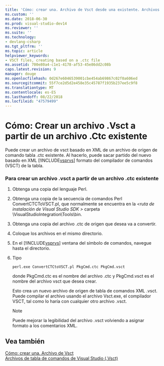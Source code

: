 ```yaml
---
title: 'Cómo: crear una. Archivo de Vsct desde una existente. Archivos de CTC | Microsoft Docs'
ms.custom: ''
ms.date: 2018-06-30
ms.prod: visual-studio-dev14
ms.reviewer: ''
ms.suite: ''
ms.technology:
- devlang-csharp
ms.tgt_pltfrm: ''
ms.topic: article
helpviewer_keywords:
- VSCT files, creating based on a .ctc file
ms.assetid: 700e80a4-c1e1-4178-af53-45e86dd2c08b
caps.latest.revision: 9
manager: douge
ms.openlocfilehash: 0d267e6046539001cbe454ab69867c02f0a606ed
ms.sourcegitcommit: 55f7ce2d5d2e458e35c45787f1935b237ee5c9f8
ms.translationtype: MT
ms.contentlocale: es-ES
ms.lasthandoff: 08/22/2018
ms.locfileid: "47579499"
---
```

# <a name="how-to-create-a-vsct-file-from-an-existing-ctc-file"></a>Cómo: Crear un archivo .Vsct a partir de un archivo .Ctc existente
Puede crear un archivo de vsct basado en XML de un archivo de origen de comando tabla .ctc existente. Al hacerlo, puede sacar partido del nuevo basado en XML [!INCLUDE[vsprvs](../includes/vsprvs-md.md)] formato del compilador de comandos (VSCT) de la tabla.  
  
### <a name="to-create-a-vsct-file-from-a-ctc-file"></a>Para crear un archivo .vsct a partir de un archivo .ctc existente  
  
1.  Obtenga una copia del lenguaje Perl.  
  
2.  Obtenga una copia de la secuencia de comandos Perl ConvertCTCToVSCT.pl, que normalmente se encuentra en la  *\<ruta de instalación de Visual Studio SDK >* carpeta \VisualStudioIntegration\Tools\bin.  
  
3.  Obtenga una copia del archivo .ctc de origen que desea va a convertir.  
  
4.  Coloque los archivos en el mismo directorio.  
  
5.  En el [!INCLUDE[vsprvs](../includes/vsprvs-md.md)] ventana del símbolo de comandos, navegue hasta el directorio.  
  
6.  Tipo  
  
    ```  
    perl.exe ConvertCTCtoVSCT.pl PkgCmd.ctc PkgCmd.vsct  
    ```  
  
     donde PkgCmd.ctc es el nombre del archivo .ctc y PkgCmd.vsct es el nombre del archivo vsct que desea crear.  
  
     Esto crea un nuevo archivo de origen de tabla de comandos XML .vsct. Puede compilar el archivo usando el archivo Vsct.exe, el compilador VSCT, tal como lo haría con cualquier otro archivo .vsct.  
  
    > [!NOTE]
    >  Puede mejorar la legibilidad del archivo .vsct volviendo a asignar formato a los comentarios XML.  
  
## <a name="see-also"></a>Vea también  
 [Cómo: crear una. Archivo de Vsct](../extensibility/internals/how-to-create-a-dot-vsct-file.md)   
 [Archivos de tabla de comandos de Visual Studio (.Vsct)](../extensibility/internals/visual-studio-command-table-dot-vsct-files.md)
